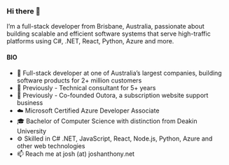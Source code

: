 ### Hi there 👋

I’m a full-stack developer from Brisbane, Australia, passionate about building scalable and efficient software systems that serve high-traffic platforms using C#, .NET, React, Python, Azure and more.

#### BIO

- 🏢 Full-stack developer at one of Australia’s largest companies, building software products for 2+ million customers
- 💼 Previously - Technical consultant for 5+ years
- 🚀 Previously - Co-founded Outora, a subscription website support business
- ☁️ Microsoft Certified Azure Developer Associate
- 🎓 Bachelor of Computer Science with distinction from Deakin University
- ⚙️ Skilled in C# .NET, JavaScript, React, Node.js, Python, Azure and other web technologies
- 📫 Reach me at josh (at) joshanthony.net
